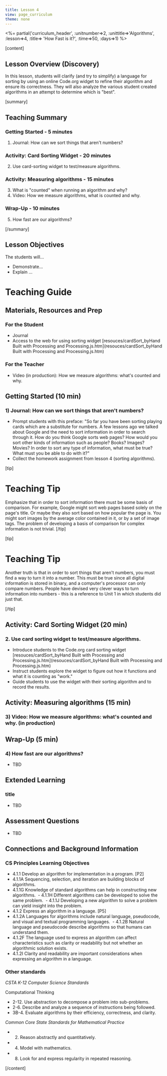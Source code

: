 ```yaml
---
title: Lesson 4
view: page_curriculum
theme: none
---
```



<%= partial('curriculum_header', :unitnumber=>2, :unittitle=>'Algorithms', :lesson=>4, :title=> 'How Fast is it?', :time=>50, :days=>1) %>

[content]

## Lesson Overview (Discovery)

In this lesson, students will clarify (and try to simplify) a language for sorting by using an online Code.org widget to refine their algorithm and ensure its correctness. They will also analyze the various student created algorithms in an attempt to determine which is "best".

[summary]

## Teaching Summary
### **Getting Started** - 5 minutes

1) Journal: How can we sort things that aren't numbers?

### **Activity: Card Sorting Widget** - 20  minutes  
2) Use card-sorting widget to test/measure algorithms.

### **Activity: Measuring algorithms** - 15 minutes
3) What is "counted" when running an algorithm and why?  
4) Video: How we measure algorithms, what is counted and why.

### **Wrap-Up** - 10 minutes
5) How fast are our algorithms?


[/summary]

## Lesson Objectives 
The students will...

- Demonstrate...
- Explain ...

# Teaching Guide
## Materials, Resources and Prep
### For the Student
- Journal
- Access to the web for using sorting widget [resouces/cardSort_byHand   Built with Processing and Processing.js.htm](resouces/cardSort_byHand   Built with Processing and Processing.js.htm)

### For the Teacher
- Video (in production): How we measure algorithms: what's counted and why.


## Getting Started (10 min)
### 1)  Journal: How can we sort things that aren't numbers?
- Prompt students with this preface:
"So far you have been sorting playing cards which are a substitute for numbers.  A few lessons ago we talked about Google and the need to sort information in order to search through it. How do you think Google sorts web pages?  How would you sort other kinds of information such as people? Books? Images? Movies?  In order to sort any type of information, what must be true? What must you be able to do with it?"
- Collect the homework assignment from lesson 4 (sorting algorithms).

[tip]

# Teaching Tip
Emphasize that in order to sort information there must be some basis of comparison. For example, Google might sort web pages based solely on the page's title.  Or maybe they also sort based on how popular the page is. You might sort images by the average color contained in it, or by a set of image tags. The problem of developing a basis of comparison for complex information is not trivial.
[/tip]


[tip]

# Teaching Tip
Another truth  is that in order to sort things that aren't numbers, you must find a way to turn it into a number. This must be true since all digital information is stored in binary, and a computer's processor can only compare numbers. People have devised very clever ways to turn information into numbers - this is a reference to Unit 1 in which students did just that.

[/tip]

## Activity: Card Sorting Widget (20  min)  
### 2. Use card sorting widget to test/measure algorithms.
- Introduce students to the Code.org card sorting widget [resouces/cardSort_byHand   Built with Processing and Processing.js.htm](resouces/cardSort_byHand   Built with Processing and Processing.js.htm)
- Instruct students explore the widget to figure out how it functions and what it is counting as "work."
- Guide students to use the widget with their sorting algorithm and to record the results.


## Activity: Measuring algorithms (15 min)
### 3) Video: How we measure algorithms: what's counted and why. (in production)

## Wrap-Up (5 min)
### 4) How fast are our algorithms?

- TBD


## Extended Learning 

### title

- TBD

## Assessment Questions
- TBD


## Connections and Background Information
### CS Principles Learning Objectives

- 4.1.1 Develop an algorithm for implementation in a program. [P2]  
- 4.1.1A Sequencing, selection, and iteration are building blocks of algorithms.  
- 4.1.1G Knowledge of standard algorithms can help in constructing new algorithms.   - 4.1.1H Different algorithms can be developed to solve the same problem.   - 4.1.1J Developing a new algorithm to solve a problem can yield insight into the problem.  
- 4.1.2 Express an algorithm in a language. [P5]  
- 4.1.2A Languages for algorithms include natural language, pseudocode, and visual and textual programming languages.   - 4.1.2B Natural language and pseudocode describe algorithms so that humans can understand them.   
- 4.1.2F The language used to express an algorithm can affect characteristics such as clarity or readability but not whether an algorithmic solution exists.  
- 4.1.2I Clarity and readability are important considerations when expressing an algorithm in a language.   

### Other standards 

*CSTA K-12 Computer Science Standards*

 Computational Thinking

- 2-12. Use abstraction to decompose a problem into sub-problems.
- 2-6. Describe and analyze a sequence of instructions being followed.
- 3B-4. Evaluate algorithms by their efficiency, correctness, and clarity.


*Common Core State Standards for Mathematical Practice*

- 2. Reason abstractly and quantitatively.
- 4. Model with mathematics.
- 8. Look for and express regularity in repeated reasoning.


[/content]
